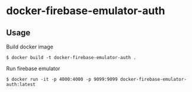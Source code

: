 # docker-firebase-emulator-auth

## Usage

Build docker image
```
$ docker build -t docker-firebase-emulator-auth .
```

Run firebase emulator
```
$ docker run -it -p 4000:4000 -p 9099:9099 docker-firebase-emulator-auth:latest
```
